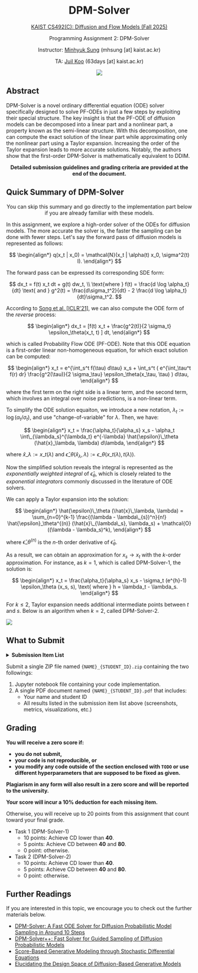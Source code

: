 # <center> DPM-Solver

<div align=center>

[KAIST CS492(C): Diffusion and Flow Models (Fall 2025)](https://mhsung.github.io/kaist-cs492c-fall-2025/)

Programming Assignment 2: DPM-Solver

Instructor: [Minhyuk Sung](https://mhsung.github.io) (mhsung [at] kaist.ac.kr)

TA: [Juil Koo](https://63days.github.io/) (63days [at] kaist.ac.kr)

<img src="https://drive.google.com/uc?id=1f4TzEneFq5WVnWFGmUUBiwe-QhDCkyVR"></img>
</div>

## Abstract
DPM-Solver is a novel ordinary differential equation (ODE) solver specifically designed to solve PF-ODEs in just a few steps by exploiting their special structure. The key insight is that the PF-ODE of diffusion models can be decomposed into a linear part and a nonlinear part, a property known as the semi-linear structure. With this decomposition, one can compute the exact solution of the linear part while approximating only the nonlinear part using a Taylor expansion. Increasing the order of the Taylor expansion leads to more accurate solutions. Notably, the authors show that the first-order DPM-Solver is mathematically equivalent to DDIM.


<center>

**Detailed submission guidelines and grading criteria are provided at the end of the document.**

</center>

## Quick Summary of DPM-Solver

<center>
You can skip this summary and go directly to the implementation part below if you are already familiar with these models.
</center>

In this assignment, we explore a high-order solver of the ODEs for diffusion models. The more accurate the solver is, the faster the sampling can be done with fewer steps. Let's say the forward pass of diffusion models is represented as follows:

$$
\begin{align*}
q(x_t | x_0) = \mathcal{N}(x_t | \alpha(t) x_0, \sigma^2(t) I).
\end{align*}
$$

The forward pass can be expressed its corresponding SDE form:

$$
dx_t = f(t) x_t dt + g(t) dw_t, \\
\text{where } f(t) = \frac{d \log \alpha_t}{dt} \text{ and } g^2(t) = \frac{d\sigma_t^2}{dt} - 2 \frac{d \log \alpha_t}{dt}\sigma_t^2.
$$

According to [Song et al. [ICLR'21]](https://arxiv.org/abs/2011.13456), we can also compute the ODE form of the _reverse_ process:

$$
\begin{align*}
dx_t = [f(t) x_t + \frac{g^2(t)}{2 \sigma_t} \epsilon_\theta(x_t, t) ] dt,
\end{align*}
$$

which is called Probability Flow ODE (PF-ODE). Note that this ODE equation is a first-order linear non-homogeneous equation, for which exact solution can be computed:

$$
\begin{align*}
x_t = e^{\int_s^t f(\tau) d\tau} x_s + \int_s^t ( e^{\int_\tau^t f(r) dr} \frac{g^2(\tau)}{2 \sigma_\tau} \epsilon_\theta(x_\tau, \tau) ) d\tau,
\end{align*}
$$

where the first term on the right side is a linear term, and the second term, which involves an integral over noise predictions, is a non-linear term.

To simplify the ODE solution equaiton, we introduce a new notation, $\lambda_t := \log (\alpha_t / \sigma_t)$, and use "change-of-variable" for $\lambda$. Then, we have:

$$
\begin{align*}
x_t = \frac{\alpha_t}{\alpha_s} x_s - \alpha_t \int\_{\lambda_s}^{\lambda_t} e^{-\lambda} \hat{\epsilon}\_\theta (\hat{x}_\lambda, \lambda) d\lambda,
\end{align*}
$$

where $\hat{x}\_\lambda := x\_{t(\lambda)}$ and $\hat{\epsilon}\_\theta (\hat{x}_\lambda, \lambda):= \epsilon\_\theta (x\_{t(\lambda)}, t(\lambda))$.


Now the simplified solution reveals the integral is represented as the _exponentially weighted integral_ of $\hat{\epsilon}_\theta$, which is closely related to the _exponential integrators_ commonly discussed in the literature of ODE solvers.

We can apply a Taylor expansion into the solution:

$$
\begin{align*}
\hat{\epsilon}\_\theta (\hat{x}\_\lambda, \lambda) = \sum_{n=0}^{k-1} \frac{(\lambda - \lambda\_{s})^n}{n!} \hat{\epsilon}_\theta^{(n)} (\hat{x}\_{\lambda\_s}, \lambda_s) + \mathcal{O}((\lambda - \lambda_s)^k),
\end{align*}
$$

where $\hat{\epsilon}\_\theta^{(n)}$ is the $n$-th order derivative of $\hat{\epsilon}_\theta$.


As a result, we can obtain an approximation for $x_s \rightarrow x_t$ with the $k$-order approximation. For instance, as $k=1$, which is called DPM-Solver-1, the solution is:

$$
\begin{align*}
x_t = \frac{\alpha_t}{\alpha_s} x_s - \sigma_t (e^{h}-1) \epsilon_\theta (x_s, s), \text{ where } h = \lambda_t - \lambda_s.
\end{align*}
$$

For $k \leq 2$, Taylor expansion needs additional intermediate points between $t$ and $s$. Below is an algorithm when $k=2$, called DPM-Solver-2.

<img src="https://drive.google.com/uc?id=1uqAbHbVC-UoUoGlnf_hbElay0uXswt84"></img>

## What to Submit

<details>
<summary><b>Submission Item List</b></summary>
</br>

- [ ] Jupyter notebook file

- [ ] Loss curve screenshot
- [ ] Chamfer Distance (screenshot) for DPM-Solver-1
- [ ] Sampling visualization for DPM-Solver-1

- [ ] Chamfer Distance (screenshot) for DPM-Solver-2
- [ ] Sampling visualization for DPM-Solver-2

</details>


Submit a single ZIP file named `{NAME}_{STUDENT_ID}.zip` containing the two followings:

1. Jupyter notebook file containing your code implementation.
2. A single PDF document named `{NAME}_{STUDENT_ID}.pdf` that includes:
    - Your name and student ID
    - All results listed in the submission item list above (screenshots, metrics, visualizations, etc.)


## Grading

**You will receive a zero score if:**
- **you do not submit,**
- **your code is not reproducible, or**
- **you modify any code outside of the section enclosed with `TODO` or use different hyperparameters that are supposed to be fixed as given.**

**Plagiarism in any form will also result in a zero score and will be reported to the university.**

**Your score will incur a 10% deduction for each missing item.**

Otherwise, you will receive up to 20 points from this assignment that count toward your final grade.

- Task 1 (DPM-Solver-1)
  - 10 points: Achieve CD lower than **40**.
  - 5 points: Achieve CD between **40** and **80**.
  - 0 point: otherwise.
- Task 2 (DPM-Solver-2)
  - 10 points: Achieve CD lower than **40**.
  - 5 points: Achieve CD between **40** and **80**.
  - 0 point: otherwise.


## Further Readings

If you are interested in this topic, we encourage you to check out the further materials below.

- [DPM-Solver: A Fast ODE Solver for Diffusion Probabilistic Model Sampling in Around 10 Steps](https://arxiv.org/abs/2206.00927)
- [DPM-Solver++: Fast Solver for Guided Sampling of Diffusion Probabilistic Models](https://arxiv.org/abs/2211.01095)
- [Score-Based Generative Modeling through Stochastic Differential Equations](https://arxiv.org/abs/2011.13456)
- [Elucidating the Design Space of Diffusion-Based Generative Models](https://arxiv.org/abs/2206.00364)


